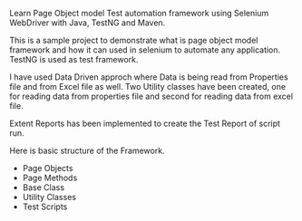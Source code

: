 Learn Page Object model Test automation framework using Selenium WebDriver with Java, TestNG and Maven.

This is a sample project to demonstrate what is page object model framework and how it can used in selenium to automate any application. 
TestNG is used as test framework. 

I have used Data Driven approch where Data is being read from Properties file and from Excel file as well.
Two Utility classes have been created, one for reading data from properties file and second for reading data from excel file.

Extent Reports has been implemented to create the Test Report of script run.

Here is basic structure of the Framework.
- Page Objects
- Page Methods
- Base Class
- Utility Classes
- Test Scripts




